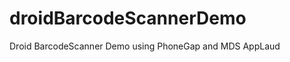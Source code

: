 droidBarcodeScannerDemo
=======================

Droid BarcodeScanner Demo using PhoneGap and MDS AppLaud